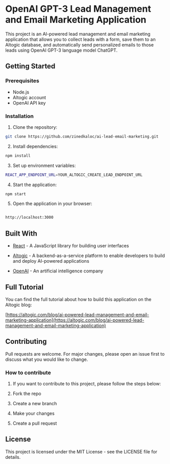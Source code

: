 # OpenAI GPT-3 Lead Management and Email Marketing Application

This project is an AI-powered lead management and email marketing application that allows you to collect leads with a form, save them to an Altogic database, and automatically send personalized emails to those leads using OpenAI GPT-3 language model ChatGPT.

## Getting Started

### Prerequisites

- Node.js
- Altogic account
- OpenAI API key

### Installation

1. Clone the repository:

```bash
git clone https://github.com/zinedkaloc/ai-lead-email-marketing.git
```

2. Install dependencies:

```bash
npm install
```

3. Set up environment variables:

```bash
REACT_APP_ENDPOINT_URL=YOUR_ALTOGIC_CREATE_LEAD_ENDPOINT_URL
```

4. Start the application:

```bash
npm start
```

5. Open the application in your browser:

```bash

http://localhost:3000

```

## Built With

- [React](https://reactjs.org/) - A JavaScript library for building user interfaces

- [Altogic](https://altogic.com/) - A backend-as-a-service platform to enable developers to build and deploy AI-powered applications

- [OpenAI](https://openai.com/) - An artificial intelligence company

## Full Tutorial

You can find the full tutorial about how to build this application on the Altogic blog:

[https://altogic.com/blog/ai-powered-lead-management-and-email-marketing-application](https://altogic.com/blog/ai-powered-lead-management-and-email-marketing-application)

## Contributing

Pull requests are welcome. For major changes, please open an issue first to discuss what you would like to change.

### How to contribute

1. If you want to contribute to this project, please follow the steps below:

2. Fork the repo

3. Create a new branch

4. Make your changes

5. Create a pull request

## License

This project is licensed under the MIT License - see the LICENSE file for details.
